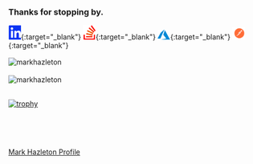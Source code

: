 ### Thanks for stopping by.

[<img src="./linkedin.svg"  width="25" >](https://linkedin.com/in/markhazleton){:target="_blank"}
[<img src="./stackoverflow.svg"  width="25" >](https://stackoverflow.com/users/479571/markhazleton){:target="_blank"}
[<img src="./azure.svg"  width="25" >](https://dev.azure.com/markhazleton/SampleMvcCRUD){:target="_blank"}
[<img src="./postman.svg"  width="25" >](https://www.postman.com/markhazleton){:target="_blank"}

<div>
  <img align="center" src="https://github-readme-stats.vercel.app/api?username=markhazleton&show_icons=true&theme=dark" alt="markhazleton" />
<div/>
<br />
  
<div>
  <img align="center" src="https://github-readme-stats.vercel.app/api/top-langs/?username=markhazleton&layout=compact&hide=html&theme=vision-friendly-dark" alt="markhazleton" />
<div/>
<br />

[![trophy](https://github-profile-trophy.vercel.app/?username=markhazleton&theme=matrix&no-bg=true&no-frame=true)](https://github.com/ryo-ma/github-profile-trophy)

<br />
<br />
<br />

[Mark Hazleton Profile](https://markhazleton.controlorigins.com/)
